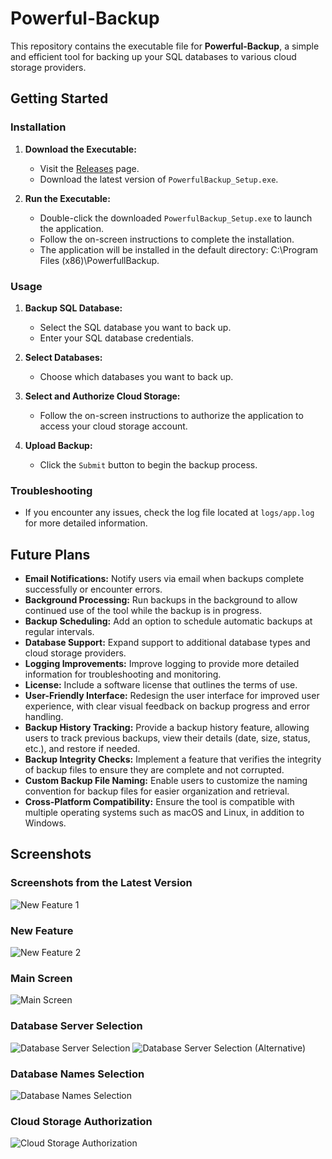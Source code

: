# Powerful-Backup

This repository contains the executable file for **Powerful-Backup**, a simple and efficient tool for backing up your SQL databases to various cloud storage providers.

## Getting Started

### Installation

1. **Download the Executable:**
   - Visit the [Releases](https://github.com/HasanKarslioglu/Powerful-Backup-demo-release/tree/main/Releases) page.
   - Download the latest version of `PowerfulBackup_Setup.exe`.

2. **Run the Executable:**
   - Double-click the downloaded `PowerfulBackup_Setup.exe` to launch the application.
   - Follow the on-screen instructions to complete the installation.
   - The application will be installed in the default directory: C:\Program Files (x86)\PowerfullBackup.

### Usage

1. **Backup SQL Database:**
   - Select the SQL database you want to back up.
   - Enter your SQL database credentials.

2. **Select Databases:**
   - Choose which databases you want to back up.

3. **Select and Authorize Cloud Storage:**
   - Follow the on-screen instructions to authorize the application to access your cloud storage account.

4. **Upload Backup:**
   - Click the `Submit` button to begin the backup process.

### Troubleshooting

- If you encounter any issues, check the log file located at `logs/app.log` for more detailed information.

## Future Plans

- **Email Notifications:** Notify users via email when backups complete successfully or encounter errors.
- **Background Processing:** Run backups in the background to allow continued use of the tool while the backup is in progress.
- **Backup Scheduling:** Add an option to schedule automatic backups at regular intervals.
- **Database Support:** Expand support to additional database types and cloud storage providers.
- **Logging Improvements:** Improve logging to provide more detailed information for troubleshooting and monitoring.
- **License:** Include a software license that outlines the terms of use.
- **User-Friendly Interface:** Redesign the user interface for improved user experience, with clear visual feedback on backup progress and error handling.
- **Backup History Tracking:** Provide a backup history feature, allowing users to track previous backups, view their details (date, size, status, etc.), and restore if needed.
- **Backup Integrity Checks:** Implement a feature that verifies the integrity of backup files to ensure they are complete and not corrupted.
- **Custom Backup File Naming:** Enable users to customize the naming convention for backup files for easier organization and retrieval.
- **Cross-Platform Compatibility:** Ensure the tool is compatible with multiple operating systems such as macOS and Linux, in addition to Windows.


## Screenshots

### Screenshots from the Latest Version
![New Feature 1](https://github.com/HasanKarslioglu/Powerful-Backup-demo-release/blob/main/screenshots/Version%200.03-1.png)

### New Feature
![New Feature 2](https://github.com/HasanKarslioglu/Powerful-Backup-demo-release/blob/main/screenshots/Version%200.03-2.png)

### Main Screen
![Main Screen](https://github.com/HasanKarslioglu/Powerful-Backup-demo-release/blob/main/screenshots/Main%20Screen.png)

### Database Server Selection
![Database Server Selection](https://github.com/HasanKarslioglu/Powerful-Backup-demo-release/blob/main/screenshots/Database%20Server%20Selection%20Screen.png)
![Database Server Selection (Alternative)](https://github.com/HasanKarslioglu/Powerful-Backup-demo-release/blob/main/screenshots/Database%20Server%20Selection%20Screen%202.png)

### Database Names Selection
![Database Names Selection](https://github.com/HasanKarslioglu/Powerful-Backup-demo-release/blob/main/screenshots/Database%20Selection%20Screen.png)

### Cloud Storage Authorization
![Cloud Storage Authorization](https://github.com/HasanKarslioglu/Powerful-Backup-demo-release/blob/main/screenshots/Cloud%20Storage%20Provider%20Selection%20Screen.png)
